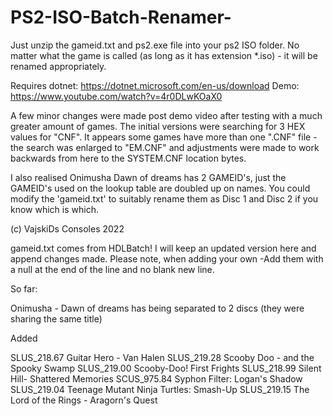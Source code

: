 # PS2-ISO-Batch-Renamer-

Just unzip the gameid.txt and ps2.exe file into your ps2 ISO folder.
No matter what the game is called (as long as it has extension *.iso) - it will be renamed appropriately.

Requires dotnet: https://dotnet.microsoft.com/en-us/download
Demo: https://www.youtube.com/watch?v=4r0DLwKOaX0

A few minor changes were made post demo video after testing with a much greater amount of games.
The initial versions were searching for 3 HEX values for "CNF". 
It appears some games have more than one ".CNF" file - the search was enlarged to "EM.CNF" and adjustments were made to work backwards from here to the SYSTEM.CNF location bytes.

I also realised Onimusha Dawn of dreams has 2 GAMEID's, just the GAMEID's used on the lookup table are doubled up on names. 
You could modify the 'gameid.txt' to suitably rename them as Disc 1 and Disc 2 if you know which is which.

(c) VajskiDs Consoles 2022


gameid.txt comes from HDLBatch! I will keep an updated version here and append changes made. 
Please note, when adding your own -Add them with a null at the end of the line and no blank new line.

So far:

Onimusha - Dawn of dreams has being separated to 2 discs (they were sharing the same title)

Added

SLUS_218.67 Guitar Hero - Van Halen 
SLUS_219.28 Scooby Doo - and the Spooky Swamp 
SLUS_219.00 Scooby-Doo! First Frights 
SLUS_218.99 Silent Hill- Shattered Memories 
SCUS_975.84 Syphon Filter: Logan's Shadow 
SLUS_219.04 Teenage Mutant Ninja Turtles: Smash-Up 
SLUS_219.15 The Lord of the Rings - Aragorn's Quest 
